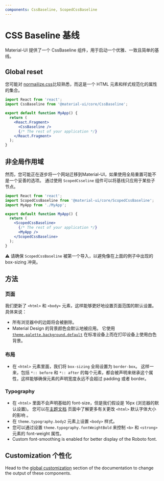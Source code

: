 ```yaml
---
components: CssBaseline, ScopedCssBaseline
---
```


# CSS Baseline 基线

<p class="description">Material-UI 提供了一个 CssBaseline 组件，用于启动一个优雅、一致且简单的基线。</p>

## Global reset

您可能对 [normailize.css](https://github.com/necolas/normalize.css)比较熟悉，而这是一个 HTML 元素和样式规范化的属性的集合。

```jsx
import React from 'react';
import CssBaseline from '@material-ui/core/CssBaseline';

export default function MyApp() {
  return (
    <React.Fragment>
      <CssBaseline />
      {/* The rest of your application */}
    </React.Fragment>
  );
}
```

## 非全局作用域

然而，您可能正在逐步将一个网站迁移到Material-UI，如果使用全局重置可能不是一个妥善的选项。 通过使用 `ScopedCsseline` 组件可以将基线只应用于某些子节点。

```jsx
import React from 'react';
import ScopedCssBaseline from '@material-ui/core/ScopedCssBaseline';
import MyApp from './MyApp';

export default function MyApp() {
  return (
    <ScopedCssBaseline>
      {/* The rest of your application */}
      <MyApp />
    </ScopedCssBaseline>
  );
}
```

⚠️ 请确保 `ScopedCssBaseline` 被第一个导入，以避免像在上面的例子中出现的 box-sizing 冲突。

## 方法

### 页面

我们更新了 `<html>` 和 `<body>` 元素，这样能够更好地设置页面范围的默认设置。 具体来说：

- 所有浏览器中的边距将会被删除。
- Material Design 的背景颜色会默认地被应用。 它使用 [`theme.palette.background.default`](/customization/default-theme/?expand-path=$.palette.background) 在标准设备上而在打印设备上使用白色背景。

### 布局

- 在 `<html>` 元素里面，我们将 `box-sizing` 全局设置为 `border-box`。 这样一来，包括 `*:: before` 和 `*:: after` 的每个元素，都会被声明来继承这个属性，这样能够确保元素的声明宽度永远不会超过 padding 或者 border。

### Typography

- 在 `<html>` 里面不会声明基础的 font-size，但是我们假设是 16px (浏览器的默认设置)。 您可以在[主题文档](/customization/typography/#typography-html-font-size) 页面中了解更多有关更改 `<html>` 默认字体大小的影响 。
- 在 `theme.typography.body2` 元素上设置 `<body>` 样式。
- 您可以通过设置 `theme.typography.fontWeightBold` 来控制 `<b>` 和 `<strong>` 元素的 font-weight 属性。
- Custom font-smoothing is enabled for better display of the Roboto font.

## Customization 个性化

Head to the [global customization](/customization/globals/#global-css) section of the documentation to change the output of these components.
